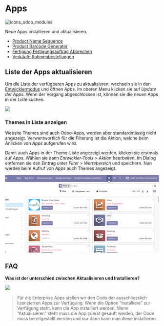# Apps
![icons_odoo_modules](assets/icons_odoo_modules.png)

Neue Apps installieren und aktualisieren.

* [Product Name Sequence](Fertigung-Product-Name-Sequence.md)
* [Product Barcode Generator](Fertigung-Product-Barcode-Generator.md)
* [Fertigung Fertigungsauftrag Abbrechen](Fertigung-Fertigungsauftrag-Abbrechen.md)
* [Verkäufe Rahmenbestellungen](Verk%C3%A4ufe-Rahmenbestellungen.md)

## Liste der Apps aktualisieren

Um die Liste der verfügbaren Apps zu aktualisieren, wechseln sie in den [Entwicklermodus](Einstellungen.md#Entwicklermodus%20aktivieren) und öffnen *Apps*. Im oberen Menu klicken sie auf *Update der Apps*. Wenn der Vorgang abgeschlossen ist, können sie die neuen Apps in der Liste suchen.

![](assets/Apps%20Liste%20aktualisieren.png)

### Themes in Liste anzeigen

Website Themes sind auch Odoo-Apps, werden aber standardmässig nicht angezeigt. Verwantwortlich für die Filterung ist die Aktion, welche beim Anlicken von *Apps* aufgerufen wird.

Damit auch Apps in der Theme-Liste angezeigt werden, klicken sie erstmals auf *Apps*. Wählen sie dann *Entwickler-Tools > Aktion bearbeiten*. Im Dialog entfernen sie den Eintrag unter *Filter > Wertebereich* und speichern. Nun werden beim Aufruf von *Apps* auch Themes angezeigt.

![Apps Themes anzeigen](assets/Apps%20Themes%20anzeigen.gif)

## FAQ

**Was ist der unterschied zwischen Aktualisieren und Installieren?**

![](assets/Apps%20installieren%20und%20aktualisieren.png)

> Für die Enterprise Apps stellen wir den Code der ausschliesslich lizenzierten Apps zur Verfügung. Wenn die Option “Installiere” zur Verfügung steht, kann die App installiert werden. Wenn “Aktualisieren” steht muss die App zuerst gekauft werden, der Code muss bereitgestellt werden und nur dann kann man diese installieren.